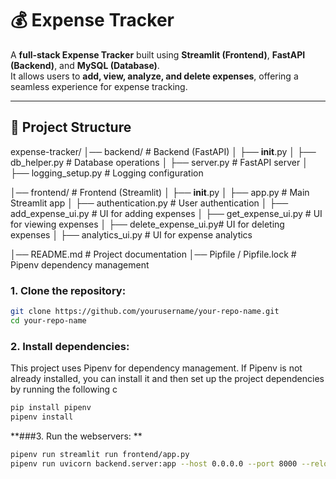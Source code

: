 # 💰 Expense Tracker

A **full-stack Expense Tracker** built using **Streamlit (Frontend)**, **FastAPI (Backend)**, and **MySQL (Database)**.  
It allows users to **add, view, analyze, and delete expenses**, offering a seamless experience for expense tracking.

---

## 📜 Project Structure
expense-tracker/
│── backend/                # Backend (FastAPI)
│   ├── __init__.py
│   ├── db_helper.py        # Database operations
│   ├── server.py           # FastAPI server
│   ├── logging_setup.py    # Logging configuration

│── frontend/               # Frontend (Streamlit)
│   ├── __init__.py
│   ├── app.py              # Main Streamlit app
│   ├── authentication.py   # User authentication
│   ├── add_expense_ui.py   # UI for adding expenses
│   ├── get_expense_ui.py   # UI for viewing expenses
│   ├── delete_expense_ui.py# UI for deleting expenses
│   ├── analytics_ui.py     # UI for expense analytics
                   
│── README.md               # Project documentation
│── Pipfile / Pipfile.lock  # Pipenv dependency management

### 1. Clone the repository:
```bash
git clone https://github.com/yourusername/your-repo-name.git
cd your-repo-name
```

### 2. Install dependencies:
This project uses Pipenv for dependency management. If Pipenv is not already installed, you can install it and then set up the project dependencies by running the following c

```bash
pip install pipenv
pipenv install
```

**###3. Run the webservers: **

```bash
pipenv run streamlit run frontend/app.py
pipenv run uvicorn backend.server:app --host 0.0.0.0 --port 8000 --reload
```
